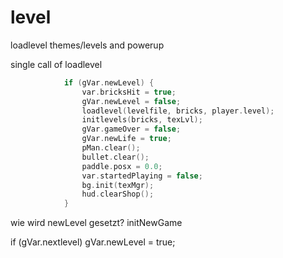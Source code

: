 # level

loadlevel
themes/levels and powerup

single call of loadlevel

```c++
            if (gVar.newLevel) {
                var.bricksHit = true;
                gVar.newLevel = false;
                loadlevel(levelfile, bricks, player.level);
                initlevels(bricks, texLvl);
                gVar.gameOver = false;
                gVar.newLife = true;
                pMan.clear();
                bullet.clear();
                paddle.posx = 0.0;
                var.startedPlaying = false;
                bg.init(texMgr);
                hud.clearShop();
            }
```

wie wird newLevel gesetzt?
initNewGame
                            
if (gVar.nextlevel)
gVar.newLevel = true;
